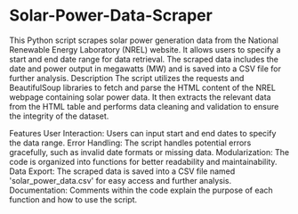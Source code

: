 # Solar-Power-Data-Scraper
This Python script scrapes solar power generation data from the National Renewable Energy Laboratory (NREL) website. It allows users to specify a start and end date range for data retrieval. The scraped data includes the date and power output in megawatts (MW) and is saved into a CSV file for further analysis.
Description
The script utilizes the requests and BeautifulSoup libraries to fetch and parse the HTML content of the NREL webpage containing solar power data. It then extracts the relevant data from the HTML table and performs data cleaning and validation to ensure the integrity of the dataset.

Features
User Interaction: Users can input start and end dates to specify the data range.
Error Handling: The script handles potential errors gracefully, such as invalid date formats or missing data.
Modularization: The code is organized into functions for better readability and maintainability.
Data Export: The scraped data is saved into a CSV file named 'solar_power_data.csv' for easy access and further analysis.
Documentation: Comments within the code explain the purpose of each function and how to use the script.
